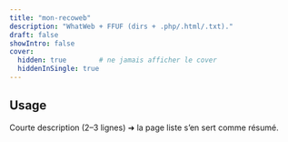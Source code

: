 ```yaml
---
title: "mon-recoweb"
description: "WhatWeb + FFUF (dirs + .php/.html/.txt)."
draft: false
showIntro: false
cover:
  hidden: true        # ne jamais afficher le cover
  hiddenInSingle: true
---
```

## Usage
Courte description (2–3 lignes) ➜ la page liste s’en sert comme résumé.
